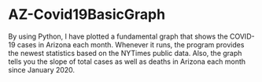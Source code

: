# AZ-Covid19BasicGraph
By using Python, I have plotted a fundamental graph that shows the COVID-19 cases in Arizona each month. Whenever it runs, the program provides the newest statistics based on the NYTimes public data. Also, the graph tells you the slope of total cases as well as deaths in Arizona each month since January 2020.
